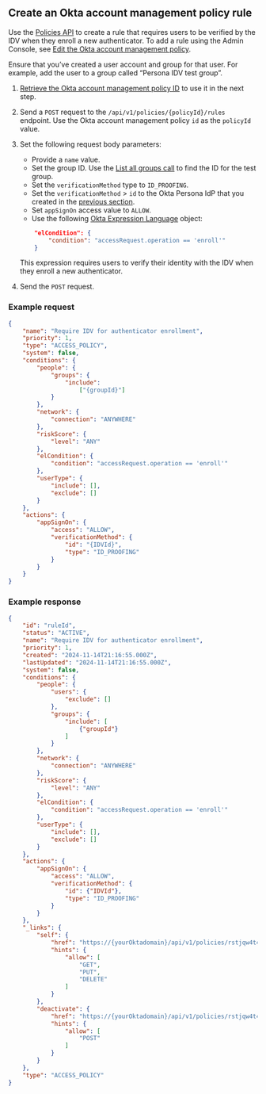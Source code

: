 ## Create an Okta account management policy rule

Use the [Policies API](https://developer.okta.com/docs/api/openapi/okta-management/management/tag/Policy/#tag/Policy/operation/createPolicyRule) to create a rule that requires users to be verified by the IDV when they enroll a new authenticator. To add a rule using the Admin Console, see [Edit the Okta account management policy](https://help.okta.com/okta_help.htm?type=oie&id=ext-edit-oamp).

Ensure that you’ve created a user account and group for that user. For example, add the user to a group called “Persona IDV test group”.

1. [Retrieve the Okta account management policy ID](/docs/guides/okta-account-management-policy/main/#retrieve-the-okta-account-management-policy-id) to use it in the next step.

1. Send a `POST` request to the `/api/v1/policies/{policyId}/rules` endpoint. Use the Okta account management policy `id` as the `policyId` value.

1. Set the following request body parameters:

   * Provide a `name` value.
   * Set the group ID. Use the [List all groups call](https://developer.okta.com/docs/api/openapi/okta-management/management/tag/Group/#tag/Group/operation/listGroups) to find the ID for the test group.
   * Set the `verificationMethod` type to `ID_PROOFING`.
   * Set the `verificationMethod` > `id` to the Okta Persona IdP that you created in the [previous section](#create-the-identity-verification-provider-in-okta).
   * Set `appSignOn` access value to `ALLOW`.
   * Use the following [Okta Expression Language](/docs/reference/okta-expression-language-in-identity-engine/) object:

    ```json
        "elCondition": {
            "condition": "accessRequest.operation == 'enroll'"
        }
    ```

    This expression requires users to verify their identity with the IDV when they enroll a new authenticator.

1. Send the `POST` request.

### Example request

```json
{
    "name": "Require IDV for authenticator enrollment",
    "priority": 1,
    "type": "ACCESS_POLICY",
    "system": false,
    "conditions": {
        "people": {
            "groups": {
                "include":
                    ["{groupId}"]
            }
        },
        "network": {
            "connection": "ANYWHERE"
        },
        "riskScore": {
            "level": "ANY"
        },
        "elCondition": {
            "condition": "accessRequest.operation == 'enroll'"
        },
        "userType": {
            "include": [],
            "exclude": []
        }
    },
    "actions": {
        "appSignOn": {
            "access": "ALLOW",
            "verificationMethod": {
                "id": "{IDVId}",
                "type": "ID_PROOFING"
            }
        }
    }
}
```

### Example response

```json
{
    "id": "ruleId",
    "status": "ACTIVE",
    "name": "Require IDV for authenticator enrollment",
    "priority": 1,
    "created": "2024-11-14T21:16:55.000Z",
    "lastUpdated": "2024-11-14T21:16:55.000Z",
    "system": false,
    "conditions": {
        "people": {
            "users": {
                "exclude": []
            },
            "groups": {
                "include": [
                    {"groupId"}
                ]
            }
        },
        "network": {
            "connection": "ANYWHERE"
        },
        "riskScore": {
            "level": "ANY"
        },
        "elCondition": {
            "condition": "accessRequest.operation == 'enroll'"
        },
        "userType": {
            "include": [],
            "exclude": []
        }
    },
    "actions": {
        "appSignOn": {
            "access": "ALLOW",
            "verificationMethod": {
                "id": {"IDVId"},
                "type": "ID_PROOFING"
            }
        }
    },
    "_links": {
        "self": {
            "href": "https://{yourOktadomain}/api/v1/policies/rstjqw4t47yn9lXUK5d7/rules/rull5mrtqkAVfIyWT5d7",
            "hints": {
                "allow": [
                    "GET",
                    "PUT",
                    "DELETE"
                ]
            }
        },
        "deactivate": {
            "href": "https://{yourOktadomain}/api/v1/policies/rstjqw4t47yn9lXUK5d7/rules/rull5mrtqkAVfIyWT5d7/lifecycle/deactivate",
            "hints": {
                "allow": [
                    "POST"
                ]
            }
        }
    },
    "type": "ACCESS_POLICY"
}
```
